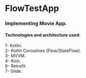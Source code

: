# FlowTestApp

### Implementing Movie App.

#### Technologies and architecture used:
1- Kotlin.</br>
2- Kotlin Coroutines (Flow/StateFlow).</br>
3- MVVM.</br>
4- Koin.</br>
6- Retrofit.</br>
7- Glide.</br>




